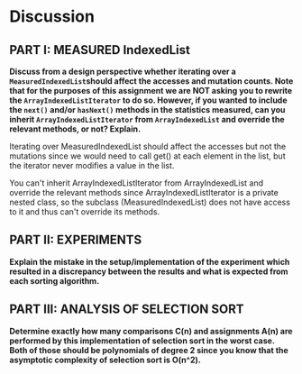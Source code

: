 # Discussion

## PART I: MEASURED IndexedList

**Discuss from a design perspective whether iterating over a `MeasuredIndexedList`should 
affect the accesses and mutation counts. Note that for the purposes of this assignment we are NOT 
asking you to rewrite the `ArrayIndexedListIterator` to do so. However, if you wanted to include 
the `next()` and/or `hasNext()` methods in the statistics measured, can you inherit 
`ArrayIndexedListIterator` from `ArrayIndexedList` and override the relevant methods, or not? 
Explain.**

Iterating over MeasuredIndexedList should affect the accesses but not the mutations
since we would need to call get() at each element in the list,
but the iterator never modifies a value in the list.

You can't inherit ArrayIndexedListIterator from ArrayIndexedList and override
the relevant methods since ArrayIndexedListIterator is a private nested class,
so the subclass (MeasuredIndexedList) does not have access to it and thus can't override
its methods. 



## PART II: EXPERIMENTS

**Explain the mistake in the setup/implementation of the experiment which resulted in a discrepancy 
between the results and what is expected from each sorting algorithm.**






## PART III: ANALYSIS OF SELECTION SORT

**Determine exactly how many comparisons C(n) and assignments A(n) are performed by this 
implementation of selection sort in the worst case. Both of those should be polynomials of degree 2 
since you know that the asymptotic complexity of selection sort is O(n^2).**

